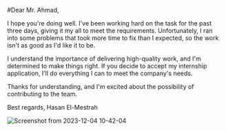 #Dear Mr. Ahmad,

I hope you're doing well. I've been working hard on the task for the past three days, giving it my all to meet the requirements. Unfortunately, I ran into some problems that took more time to fix than I expected, so the work isn't as good as I'd like it to be.

I understand the importance of delivering high-quality work, and I'm determined to make things right. If you decide to accept my internship application, I'll do everything I can to meet the company's needs.

Thanks for understanding, and I'm excited about the possibility of contributing to the team.

Best regards,
Hasan El-Mestrah






![Screenshot from 2023-12-04 10-42-04](https://github.com/Hasanelmestrah/Laravel-Task/assets/116690334/f47f1f8b-b27d-4902-a912-f713d6897491)
